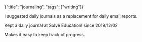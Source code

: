 {"title": "journaling", "tags": ["writing"]}

I suggested daily journals as a replacement for daily email reports.

Kept a daily journal at Solve Education! since 2019/12/02

Makes it easy to keep track of progress.

